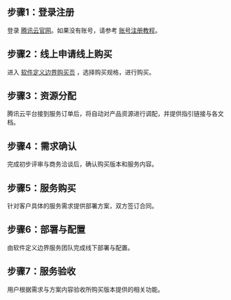## 步骤1：登录注册
登录 [腾讯云官网](https://console.cloud.tencent.com/)。如果没有账号，请参考 [账号注册教程](https://cloud.tencent.com/document/product/378/17985)。
## 步骤2：线上申请线上购买
进入 [软件定义边界购买页](https://buy.cloud.tencent.com/sdp) ，选择购买规格，进行购买。

## 步骤3：资源分配
腾讯云平台接到服务订单后，将自动对产品资源进行调配，并提供指引链接与各文档。

## 步骤4：需求确认
完成初步评审与商务洽谈后，确认购买版本和服务内容。
## 步骤5：服务购买
针对客户具体的服务需求提供部署方案，双方签订合同。
## 步骤6：部署与配置
由软件定义边界服务团队完成线下部署与配置。
## 步骤7：服务验收
用户根据需求与方案内容验收所购买版本提供的相关功能。
